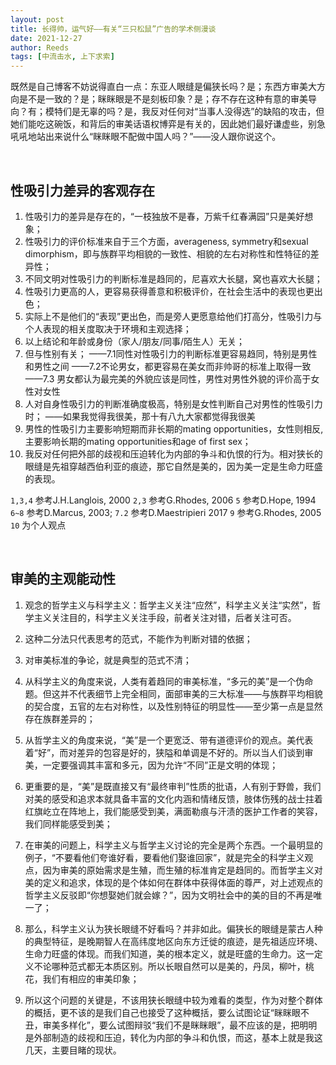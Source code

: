 ```yaml
---
layout: post
title: 长得帅，运气好——有关“三只松鼠”广告的学术侧漫谈
date: 2021-12-27
author: Reeds
tags: [中流击水, 上下求索]
---
```


 既然是自己博客不妨说得直白一点：东亚人眼缝是偏狭长吗？是；东西方审美大方向是不是一致的？是；眯眯眼是不是刻板印象？是；存不存在这种有意的审美导向？有；模特们是无辜的吗？是，我反对任何对“当事人没得选”的缺陷的攻击，但她们能吃这碗饭，和背后的审美话语权博弈是有关的，因此她们最好谦虚些，别急吼吼地站出来说什么“眯眯眼不配做中国人吗？”——没人跟你说这个。

<br>

## 性吸引力差异的客观存在

1. 性吸引力的差异是存在的，“一枝独放不是春，万紫千红春满园”只是美好想象；
2. 性吸引力的评价标准来自于三个方面，averageness, symmetry和sexual dimorphism，即与族群平均相貌的一致性、相貌的左右对称性和性特征的差异性；
3.  不同文明对性吸引力的判断标准是趋同的，尼喜欢大长腿，窝也喜欢大长腿；
4. 性吸引力更高的人，更容易获得善意和积极评价，在社会生活中的表现也更出色；
5. 实际上不是他们的“表现”更出色，而是旁人更愿意给他们打高分，性吸引力与个人表现的相关度取决于环境和主观选择；
6. 以上结论和年龄或身份（家人/朋友/同事/陌生人）无关；
7. 但与性别有关；
    ——7.1同性对性吸引力的判断标准更容易趋同，特别是男性和男性之间
    ——7.2不论男女，都更容易在美女而非帅哥的标准上取得一致
    ——7.3 男女都认为最完美的外貌应该是同性，男性对男性外貌的评价高于女性对女性
8. 人对自身性吸引力的判断准确度极高，特别是女性判断自己对男性的性吸引力时；
    ——如果我觉得我很美，那十有八九大家都觉得我很美
9. 男性的性吸引力主要影响短期而非长期的mating opportunities，女性则相反,主要影响长期的mating opportunities和age of first sex；
10. 我反对任何把外部的歧视和压迫转化为内部的争斗和仇恨的行为。相对狭长的眼缝是先祖穿越西伯利亚的痕迹，那它自然是美的，因为美一定是生命力旺盛的表现。

 `1,3,4` 参考J.H.Langlois, 2000
 `2,3` 参考G.Rhodes, 2006
 `5` 参考D.Hope, 1994
 `6~8` 参考D.Marcus, 2003;
 `7.2` 参考D.Maestripieri 2017
 `9` 参考G.Rhodes, 2005
 `10` 为个人观点

<br>

## 审美的主观能动性

1. 观念的哲学主义与科学主义：哲学主义关注“应然”，科学主义关注“实然”，哲学主义关注目的，科学主义关注手段，前者关注对错，后者关注可否。

2. 这种二分法只代表思考的范式，不能作为判断对错的依据；

3. 对审美标准的争论，就是典型的范式不清；

4. 从科学主义的角度来说，人类有着趋同的审美标准，“多元的美”是一个伪命题。但这并不代表细节上完全相同，面部审美的三大标准——与族群平均相貌的契合度，五官的左右对称性，以及性别特征的明显性——至少第一点是显然存在族群差异的；

5. 从哲学主义的角度来说，“美”是一个更宽泛、带有道德评价的观点。美代表着“好”，而对差异的包容是好的，狭隘和单调是不好的。所以当人们谈到审美，一定要强调其丰富和多元，因为允许“不同”正是文明的体现；

6. 更重要的是，“美”是既直接又有“最终审判”性质的批语，人有别于野兽，我们对美的感受和追求本就具备丰富的文化内涵和情绪反馈，肢体伤残的战士拄着红旗屹立在阵地上，我们能感受到美，满面勒痕与汗渍的医护工作者的笑容，我们同样能感受到美；

7. 在审美的问题上，科学主义与哲学主义讨论的完全是两个东西。一个最明显的例子，“不要看他们夸谁好看，要看他们娶谁回家”，就是完全的科学主义观点，因为审美的原始需求是生殖，而生殖的标准肯定是趋同的。而哲学主义对美的定义和追求，体现的是个体如何在群体中获得体面的尊严，对上述观点的哲学主义反驳即“你想娶她们就会嫁？”，因为文明社会中的美的目的不再是唯一了；

8. 那么，科学主义认为狭长眼缝不好看吗？并非如此。偏狭长的眼缝是蒙古人种的典型特征，是晚期智人在高纬度地区向东方迁徙的痕迹，是先祖适应环境、生命力旺盛的体现。而我们知道，美的根本定义，就是旺盛的生命力。这一定义不论哪种范式都无本质区别。所以长眼自然可以是美的，丹凤，柳叶，桃花，我们有相应的审美印象；

9. 所以这个问题的关键是，不该用狭长眼缝中较为难看的类型，作为对整个群体的概括，更不该的是我们自己也接受了这种概括，要么试图论证“眯眯眼不丑，审美多样化”，要么试图辩驳“我们不是眯眯眼”，最不应该的是，把明明是外部制造的歧视和压迫，转化为内部的争斗和仇恨，而这，基本上就是我这几天，主要目睹的现状。